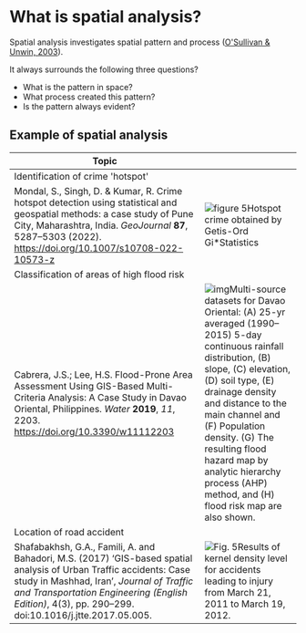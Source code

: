 # What is spatial analysis?

Spatial analysis investigates spatial pattern and process ([O'Sullivan & Unwin, 2003](https://www.wiley.com/en-us/Geographic+Information+Analysis%2C+2nd+Edition-p-9780470288573)).

It always surrounds the following three questions?

- What is the pattern in space?
- What process created this pattern?
- Is the pattern always evident?

## Example of spatial analysis

| Topic                                                        |                                                              |
| ------------------------------------------------------------ | ------------------------------------------------------------ |
| Identification of crime 'hotspot'                            |                                                              |
| Mondal, S., Singh, D. & Kumar, R. Crime hotspot detection using statistical and geospatial methods: a case study of Pune City, Maharashtra, India. *GeoJournal* **87**, 5287–5303 (2022). https://doi.org/10.1007/s10708-022-10573-z | ![figure 5](https://media.springernature.com/lw685/springer-static/image/art%3A10.1007%2Fs10708-022-10573-z/MediaObjects/10708_2022_10573_Fig5_HTML.png)Hotspot crime obtained by Getis-Ord Gi*Statistics |
| Classification of areas of high flood risk                   |                                                              |
| Cabrera, J.S.; Lee, H.S. Flood-Prone Area Assessment Using GIS-Based Multi-Criteria Analysis: A Case Study in Davao Oriental, Philippines. *Water* **2019**, *11*, 2203. https://doi.org/10.3390/w11112203 | ![img](https://pub.mdpi-res.com/water/water-11-02203/article_deploy/html/images/water-11-02203-g004.png?1574941662)Multi-source datasets for Davao Oriental: (A) 25-yr averaged (1990–2015) 5-day continuous rainfall distribution, (B) slope, (C) elevation, (D) soil type, (E) drainage density and distance to the main channel and (F) Population density. (G) The resulting flood hazard map by analytic hierarchy process (AHP) method, and (H) flood risk map are also shown. |
| Location of road accident                                    |                                                              |
| Shafabakhsh, G.A., Famili, A. and Bahadori, M.S. (2017) ‘GIS-based spatial analysis of Urban Traffic accidents: Case study in Mashhad, Iran’, *Journal of Traffic and Transportation Engineering (English Edition)*, 4(3), pp. 290–299. doi:10.1016/j.jtte.2017.05.005. | ![Fig. 5](https://ars.els-cdn.com/content/image/1-s2.0-S2095756417301988-gr5.jpg)Results of kernel density level for accidents leading to injury from March 21, 2011 to March 19, 2012. |

